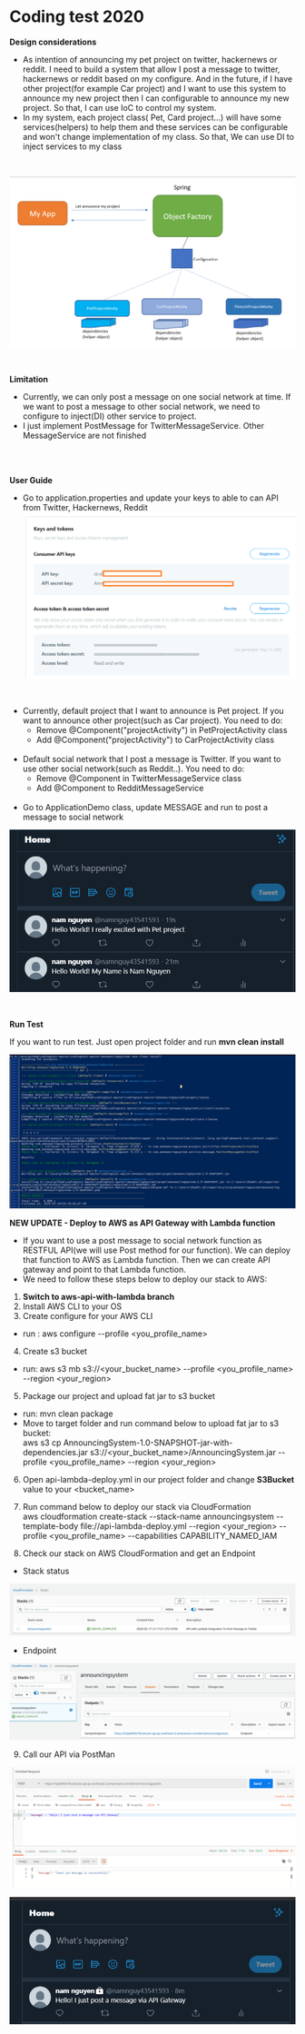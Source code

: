 # Coding test 2020
**Design considerations**<br/>
- As intention of announcing my pet project on twitter, hackernews or reddit. 
I need to build a system that allow I post a message to twitter, hackernews or reddit based on my configure.
And in the future, if I have other project(for example Car project) and I want to use this system to announce my new project then I can configurable to announce my new project. So that, I can use IoC to control my system.
- In my system, each project class( Pet, Card project...) will have some services(helpers) to help them and these services can be configurable and won't change implementation of my class. So that, We can use DI to inject services to my class
<br/>

![](design.png)

<br/>

**Limitation**<br/>
- Currently, we can only post a message on one social network at time. If we want to post a message to other social network, we need to configure to inject(DI) other service to project.<br/>
- I just implement PostMessage for TwitterMessageService. Other MessageService are not finished
<br/>
<br/>

**User Guide**<br/>
- Go to application.properties and update your keys to able to can API from Twitter, Hackernews, Reddit<br/>
![](key.png)
<br/>

- Currently, default project that I want to announce is Pet project. If you want to announce other project(such as Car project). You need to do:<br/>
    + Remove @Component("projectActivity") in PetProjectActivity class<br/>
    + Add @Component("projectActivity") to CarProjectActivity class<br/><br/>
- Default social network that I post a message is Twitter. If you want to use other social network(such as Reddit..). You need to do:<br/>
    + Remove @Component in TwitterMessageService class<br/>
    + Add @Component to RedditMessageService<br/><br/>
- Go to ApplicationDemo class, update MESSAGE and run to post a message to social network    <br/>

![](result.png)

<br/>

**Run Test**<br/>

If you want to run test. Just open project folder and run **mvn clean install**

![](mvn_install.png)

**NEW UPDATE - Deploy to AWS as API Gateway with Lambda function**
- If you want to use a post message to social network function as RESTFUL API(we will use Post method for our function). We can deploy that function to AWS as Lambda function. Then we can create API gateway and point to that Lambda function. 
- We need to follow these steps below to deploy our stack to AWS:
1. **Switch to aws-api-with-lambda branch**
2. Install AWS CLI to your OS
3. Create configure for your AWS CLI
+ run : aws configure --profile <you_profile_name>

4. Create s3 bucket
+ run: aws s3 mb s3://<your_bucket_name> --profile <you_profile_name> --region <your_region>

5. Package our project and upload fat jar to s3 bucket
+ run: mvn clean package
+ Move to target folder and run command below to upload fat jar to s3 bucket: <br/>
aws s3 cp AnnouncingSystem-1.0-SNAPSHOT-jar-with-dependencies.jar s3://<your_bucket_name>/AnnouncingSystem.jar  --profile <you_profile_name> --region <your_region>

6. Open api-lambda-deploy.yml in our project folder and change **S3Bucket** value to your <bucket_name>
7. Run command below to deploy our stack via CloudFormation <br/>
aws cloudformation create-stack --stack-name announcingsystem --template-body file://api-lambda-deploy.yml --region <your_region> --profile <you_profile_name> --capabilities CAPABILITY_NAMED_IAM

8. Check our stack on AWS CloudFormation and get an Endpoint
+ Stack status

![](stack_info.png)

+ Endpoint

![](stack_endpoint.png)

9. Call our API via PostMan

![](call_api.png)


![](result_api.png)



